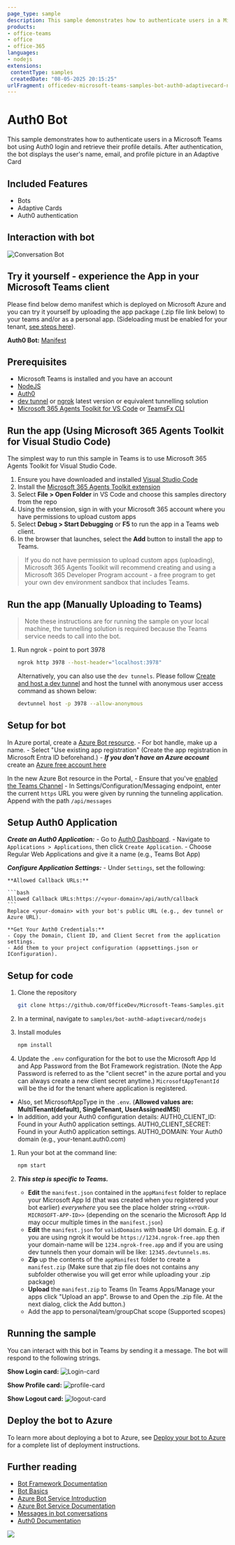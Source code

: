 ```yaml
---
page_type: sample
description: This sample demonstrates how to authenticate users in a Microsoft Teams bot using Auth0 login and retrieve their profile details.
products:
- office-teams
- office
- office-365
languages:
- nodejs
extensions:
 contentType: samples
 createdDate: "08-05-2025 20:15:25"
urlFragment: officedev-microsoft-teams-samples-bot-auth0-adaptivecard-nodejs
---
```


# Auth0 Bot

This sample demonstrates how to authenticate users in a Microsoft Teams bot using Auth0 login and retrieve their profile details. After authentication, the bot displays the user's name, email, and profile picture in an Adaptive Card

## Included Features
* Bots
* Adaptive Cards
* Auth0 authentication

## Interaction with bot
![Conversation Bot](Images/bot-auth.gif)

## Try it yourself - experience the App in your Microsoft Teams client
Please find below demo manifest which is deployed on Microsoft Azure and you can try it yourself by uploading the app package (.zip file link below) to your teams and/or as a personal app. (Sideloading must be enabled for your tenant, [see steps here](https://docs.microsoft.com/microsoftteams/platform/concepts/build-and-test/prepare-your-o365-tenant#enable-custom-teams-apps-and-turn-on-custom-app-uploading)).

**Auth0 Bot:** [Manifest](/samples/bot-auth0-adaptivecard/csharp/demo-manifest/bot-auth0-adaptivecard.zip)

## Prerequisites

- Microsoft Teams is installed and you have an account
- [NodeJS](https://nodejs.org/en/)
- [Auth0](https://auth0.com)
- [dev tunnel](https://learn.microsoft.com/en-us/azure/developer/dev-tunnels/get-started?tabs=windows) or [ngrok](https://ngrok.com/) latest version or equivalent tunnelling solution
- [Microsoft 365 Agents Toolkit for VS Code](https://marketplace.visualstudio.com/items?itemName=TeamsDevApp.ms-teams-vscode-extension) or [TeamsFx CLI](https://learn.microsoft.com/microsoftteams/platform/toolkit/teamsfx-cli?pivots=version-one)

## Run the app (Using Microsoft 365 Agents Toolkit for Visual Studio Code)

The simplest way to run this sample in Teams is to use Microsoft 365 Agents Toolkit for Visual Studio Code.

1. Ensure you have downloaded and installed [Visual Studio Code](https://code.visualstudio.com/docs/setup/setup-overview)
1. Install the [Microsoft 365 Agents Toolkit extension](https://marketplace.visualstudio.com/items?itemName=TeamsDevApp.ms-teams-vscode-extension)
1. Select **File > Open Folder** in VS Code and choose this samples directory from the repo
1. Using the extension, sign in with your Microsoft 365 account where you have permissions to upload custom apps
1. Select **Debug > Start Debugging** or **F5** to run the app in a Teams web client.
1. In the browser that launches, select the **Add** button to install the app to Teams.

> If you do not have permission to upload custom apps (uploading), Microsoft 365 Agents Toolkit will recommend creating and using a Microsoft 365 Developer Program account - a free program to get your own dev environment sandbox that includes Teams.

## Run the app (Manually Uploading to Teams)

> Note these instructions are for running the sample on your local machine, the tunnelling solution is required because
the Teams service needs to call into the bot.

1) Run ngrok - point to port 3978

   ```bash
   ngrok http 3978 --host-header="localhost:3978"
   ```  

   Alternatively, you can also use the `dev tunnels`. Please follow [Create and host a dev tunnel](https://learn.microsoft.com/en-us/azure/developer/dev-tunnels/get-started?tabs=windows) and host the tunnel with anonymous user access command as shown below:

   ```bash
   devtunnel host -p 3978 --allow-anonymous
   ```

## Setup for bot
In Azure portal, create a [Azure Bot resource](https://docs.microsoft.com/azure/bot-service/bot-service-quickstart-registration).
    - For bot handle, make up a name.
    - Select "Use existing app registration" (Create the app registration in Microsoft Entra ID beforehand.)
    - __*If you don't have an Azure account*__ create an [Azure free account here](https://azure.microsoft.com/free/)
    
   In the new Azure Bot resource in the Portal, 
    - Ensure that you've [enabled the Teams Channel](https://learn.microsoft.com/azure/bot-service/channel-connect-teams?view=azure-bot-service-4.0)
    - In Settings/Configuration/Messaging endpoint, enter the current `https` URL you were given by running the tunneling application. Append with the path `/api/messages`

## Setup Auth0 Application
__*Create an Auth0 Application:*__
    - Go to [Auth0 Dashboard](https://manage.auth0.com/).
    - Navigate to `Applications > Applications`, then click `Create Application`.
    - Choose Regular Web Applications and give it a name (e.g., Teams Bot App)

__*Configure Application Settings:*__
    - Under `Settings`, set the following:
    
    **Allowed Callback URLs:**

    ```bash
    Allowed Callback URLs:https://<your-domain>/api/auth/callback
    ```
    Replace <your-domain> with your bot's public URL (e.g., dev tunnel or Azure URL).
    
    **Get Your Auth0 Credentials:**
    - Copy the Domain, Client ID, and Client Secret from the application settings.
    - Add them to your project configuration (appsettings.json or IConfiguration).


## Setup for code
1) Clone the repository

    ```bash
    git clone https://github.com/OfficeDev/Microsoft-Teams-Samples.git
    ```

1) In a terminal, navigate to `samples/bot-auth0-adaptivecard/nodejs`

1) Install modules

    ```bash
    npm install
    ```

1) Update the `.env` configuration for the bot to use the Microsoft App Id and App Password from the Bot Framework registration. (Note the App Password is referred to as the "client secret" in the azure portal and you can always create a new client secret anytime.) `MicrosoftAppTenantId` will be the id for the tenant where application is registered.
 - Also, set MicrosoftAppType in the `.env`. (**Allowed values are: MultiTenant(default), SingleTenant, UserAssignedMSI**)
 - In addition, add your Auth0 configuration details:
   AUTH0_CLIENT_ID: Found in your Auth0 application settings.
   AUTH0_CLIENT_SECRET: Found in your Auth0 application settings.
   AUTH0_DOMAIN: Your Auth0 domain (e.g., your-tenant.auth0.com)

1) Run your bot at the command line:

    ```bash
    npm start
    ```

1) __*This step is specific to Teams.*__
    - **Edit** the `manifest.json` contained in the  `appManifest` folder to replace your Microsoft App Id (that was created when you registered your bot earlier) *everywhere* you see the place holder string `<<YOUR-MICROSOFT-APP-ID>>` (depending on the scenario the Microsoft App Id may occur multiple times in the `manifest.json`)
    - **Edit** the `manifest.json` for `validDomains` with base Url domain. E.g. if you are using ngrok it would be `https://1234.ngrok-free.app` then your domain-name will be `1234.ngrok-free.app` and if you are using dev tunnels then your domain will be like: `12345.devtunnels.ms`.
    - **Zip** up the contents of the `appManifest` folder to create a `manifest.zip` (Make sure that zip file does not contains any subfolder otherwise you will get error while uploading your .zip package)
    - **Upload** the `manifest.zip` to Teams (In Teams Apps/Manage your apps click "Upload an app". Browse to and Open the .zip file. At the next dialog, click the Add button.)
    - Add the app to personal/team/groupChat scope (Supported scopes)

## Running the sample

You can interact with this bot in Teams by sending it a message. The bot will respond to the following strings.

   **Show Login card:**
  ![Login-card ](Images/Login-card.png)

   **Show Profile card:**
  ![profile-card](Images/profile-card.png)

  **Show Logout card:**
  ![logout-card](Images/logout-card.png)

## Deploy the bot to Azure

To learn more about deploying a bot to Azure, see [Deploy your bot to Azure](https://aka.ms/azuredeployment) for a complete list of deployment instructions.

## Further reading

- [Bot Framework Documentation](https://docs.botframework.com)
- [Bot Basics](https://docs.microsoft.com/azure/bot-service/bot-builder-basics?view=azure-bot-service-4.0)
- [Azure Bot Service Introduction](https://docs.microsoft.com/azure/bot-service/bot-service-overview-introduction?view=azure-bot-service-4.0)
- [Azure Bot Service Documentation](https://docs.microsoft.com/azure/bot-service/?view=azure-bot-service-4.0)
- [Messages in bot conversations](https://learn.microsoft.com/microsoftteams/platform/bots/how-to/conversations/conversation-messages?tabs=dotnet)
- [Auth0 Documentation](https://auth0.com/docs)

<img src="https://pnptelemetry.azurewebsites.net/microsoft-teams-samples/samples/bot-auth0-adaptivecard-nodejs" />
